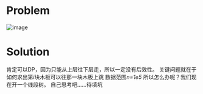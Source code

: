# Problem
![image](https://github.com/hellonk/hellonk.github.io/blob/master/untitled.png)
# Solution
肯定可以DP，因为只能从上层往下层走，所以一定没有后效性。
关键问题就在于如何求出第*i*块木板可以往那一块木板上跳
数据范围*n=1e5*
所以怎么办呢？我们现在开一个线段树。
自己思考吧......待填坑
